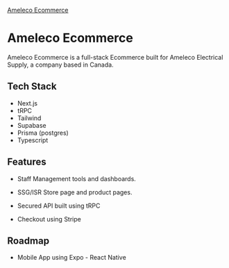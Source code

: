 [Ameleco Ecommerce](https://ameleco-ecommerce-nextjs.vercel.app/)

# Ameleco Ecommerce

Ameleco Ecommerce is a full-stack Ecommerce built for Ameleco Electrical Supply, a company based in Canada.

## Tech Stack

- Next.js
- tRPC
- Tailwind
- Supabase
- Prisma (postgres)
- Typescript

## Features

- Staff Management tools and dashboards.

- SSG/ISR Store page and product pages.

- Secured API built using tRPC

- Checkout using Stripe

## Roadmap

- Mobile App using Expo - React Native
